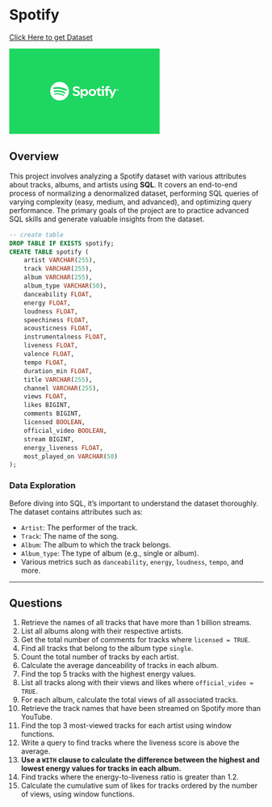# Spotify 

[Click Here to get Dataset](https://www.kaggle.com/datasets/sanjanchaudhari/spotify-dataset)

![Spotify Logo](https://github.com/AniketBordekar07/Spotify/blob/main/spotify_logo.png)

## Overview
This project involves analyzing a Spotify dataset with various attributes about tracks, albums, and artists using **SQL**. It covers an end-to-end process of normalizing a denormalized dataset, performing SQL queries of varying complexity (easy, medium, and advanced), and optimizing query performance. The primary goals of the project are to practice advanced SQL skills and generate valuable insights from the dataset.

```sql
-- create table
DROP TABLE IF EXISTS spotify;
CREATE TABLE spotify (
    artist VARCHAR(255),
    track VARCHAR(255),
    album VARCHAR(255),
    album_type VARCHAR(50),
    danceability FLOAT,
    energy FLOAT,
    loudness FLOAT,
    speechiness FLOAT,
    acousticness FLOAT,
    instrumentalness FLOAT,
    liveness FLOAT,
    valence FLOAT,
    tempo FLOAT,
    duration_min FLOAT,
    title VARCHAR(255),
    channel VARCHAR(255),
    views FLOAT,
    likes BIGINT,
    comments BIGINT,
    licensed BOOLEAN,
    official_video BOOLEAN,
    stream BIGINT,
    energy_liveness FLOAT,
    most_played_on VARCHAR(50)
);
```


### Data Exploration
Before diving into SQL, it’s important to understand the dataset thoroughly. The dataset contains attributes such as:
- `Artist`: The performer of the track.
- `Track`: The name of the song.
- `Album`: The album to which the track belongs.
- `Album_type`: The type of album (e.g., single or album).
- Various metrics such as `danceability`, `energy`, `loudness`, `tempo`, and more.

---

## Questions


1. Retrieve the names of all tracks that have more than 1 billion streams.
2. List all albums along with their respective artists.
3. Get the total number of comments for tracks where `licensed = TRUE`.
4. Find all tracks that belong to the album type `single`.
5. Count the total number of tracks by each artist.
6. Calculate the average danceability of tracks in each album.
7. Find the top 5 tracks with the highest energy values.
8. List all tracks along with their views and likes where `official_video = TRUE`.
9. For each album, calculate the total views of all associated tracks.
10. Retrieve the track names that have been streamed on Spotify more than YouTube.
11. Find the top 3 most-viewed tracks for each artist using window functions.
12. Write a query to find tracks where the liveness score is above the average.
13. **Use a `WITH` clause to calculate the difference between the highest and lowest energy
values for tracks in each album.**
14. Find tracks where the energy-to-liveness ratio is greater than 1.2.
15. Calculate the cumulative sum of likes for tracks ordered by the number of views, using window functions.



